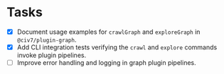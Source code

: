 # Tasks

- [x] Document usage examples for `crawlGraph` and `exploreGraph` in `@civ7/plugin-graph`.
- [x] Add CLI integration tests verifying the `crawl` and `explore` commands invoke plugin pipelines.
- [ ] Improve error handling and logging in graph plugin pipelines.
